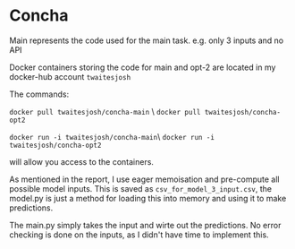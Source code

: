 # Concha
Main represents the code used for the main task. e.g. only 3 inputs and no API

Docker containers storing the code for main and opt-2 are located in my docker-hub account `twaitesjosh`


The commands:

` docker pull twaitesjosh/concha-main ` \ ` docker pull twaitesjosh/concha-opt2 ` 


` docker run -i twaitesjosh/concha-main `\ `docker run -i twaitesjosh/concha-opt2` 


will allow you access to the containers.


As mentioned in the report, I use eager memoisation and pre-compute all possible model inputs. This is saved as `csv_for_model_3_input.csv`, the model.py is just a method for loading this into memory and using it to make predictions.

The main.py simply takes the input and wirte out the predictions. No error checking is done on the inputs, as I didn't have time to implement this.
